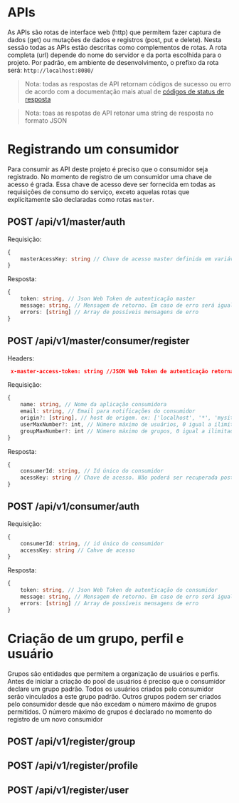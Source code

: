 # APIs

As APIs são rotas de interface web (http) que permitem fazer captura de dados (get) ou mutações de dados e registros (post, put e delete). Nesta sessão todas as APIs estão descritas como complementos de rotas. A rota completa (url) depende do nome do servidor e da porta escolhida para o projeto. Por padrão, em ambiente de desenvolvimento, o prefixo da rota será: `http://localhost:8080/`

> Nota: todas as respostas de API retornam códigos de sucesso ou erro de acordo com a documentação mais atual de [códigos de status de resposta](https://developer.mozilla.org/en-US/docs/Web/HTTP/Status)

> Nota: toas as respotas de API retonar uma string de resposta no formato JSON

# Registrando um consumidor

Para consumir as API deste projeto é preciso que o consumidor seja registrado. No momento de registro de um consumidor uma chave de acesso é grada. Essa chave de acesso deve ser fornecida em todas as requisições de consumo do serviço, exceto aquelas rotas que explicitamente são declaradas como rotas `master`.

## POST /api/v1/master/auth

Requisição:

```ts
{
    masterAcessKey: string // Chave de acesso master definida em variável de ambiente
}
```

Resposta:

```ts
{
    token: string, // Json Web Token de autenticação master
    message: string, // Mensagem de retorno. Em caso de erro será igual a última mensagem de erro
    errors: [string] // Array de possíveis mensagens de erro
}
```

## POST /api/v1/master/consumer/register

Headers:

```json
 x-master-access-token: string //JSON Web Token de autenticação retornado pela rota `/api/v1/master/auth`
```

Requisição:

```ts
{
    name: string, // Nome da aplicação consumidora
    email: string, // Email para notificações do consumidor
    origin?: [string], // host de origem. ex: ['localhost', '*', 'mysite.com'] default = ['*']
    userMaxNumber?: int, // Número máximo de usuários, 0 igual a ilimitado, default = 0
    groupMaxNumber?: int // Número máximo de grupos, 0 igual a ilimitado, default = 0
}
```

Resposta:

```ts
{
    consumerId: string, // Id único do consumidor
    acessKey: string // Chave de acesso. Não poderá ser recuperada posteriormente
}
```

## POST /api/v1/consumer/auth

Requisição:

```ts
{
    consumerId: string, // id único do consumidor
    accessKey: string // Cahve de acesso
}
```

Resposta:

```ts
{
    token: string, // Json Web Token de autenticação do consumidor
    message: string, // Mensagem de retorno. Em caso de erro será igual a última mensagem de erro
    errors: [string] // Array de possíveis mensagens de erro
}
```

# Criação de um grupo, perfil e usuário

Grupos são entidades que permitem a organização de usuários e perfis. Antes de iniciar a criação do pool de usuários é preciso que o consumidor declare um grupo padrão. Todos os usuários criados pelo consumidor serão vinculados a este grupo padrão. Outros grupos podem ser criados pelo consumidor desde que não excedam o número máximo de grupos permitidos. O número máximo de grupos é declarado no momento do registro de um novo consumidor

## POST /api/v1/register/group

## POST /api/v1/register/profile

## POST /api/v1/register/user
